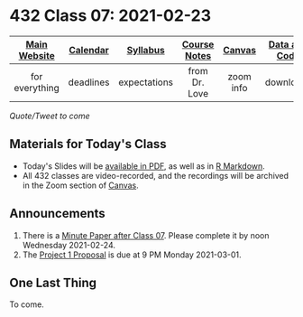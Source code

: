 # 432 Class 07: 2021-02-23

[Main Website](https://thomaselove.github.io/432/) | [Calendar](https://thomaselove.github.io/432/calendar.html) | [Syllabus](https://thomaselove.github.io/432-2021-syllabus/) | [Course Notes](https://thomaselove.github.io/432-notes/) | [Canvas](https://canvas.case.edu) | [Data and Code](https://github.com/THOMASELOVE/432-data) | [Sources](https://github.com/THOMASELOVE/432-2021/edit/master/references) | [Contact Us](https://thomaselove.github.io/432/contact.html)
:-----------: | :--------------: | :----------: | :---------: | :-------------: | :-----------: | :------------: | :-------------:
for everything | deadlines | expectations | from Dr. Love | zoom info | downloads | read/watch | need help?

*Quote/Tweet to come*

## Materials for Today's Class

- Today's Slides will be [available in PDF](https://github.com/THOMASELOVE/432-2021/blob/master/classes/class07/432_2021_slides07.pdf), as well as in [R Markdown](https://github.com/THOMASELOVE/432-2021/blob/master/classes/class07/432_2021_slides07.Rmd).
- All 432 classes are video-recorded, and the recordings will be archived in the Zoom section of [Canvas](https://canvas.case.edu).

## Announcements

1. There is a [Minute Paper after Class 07](https://github.com/THOMASELOVE/432-2021/tree/master/minutepapers). Please complete it by noon Wednesday 2021-02-24.
2. The [Project 1 Proposal](https://github.com/THOMASELOVE/432-2021/blob/master/project1/01_project1_proposal.md) is due at 9 PM Monday 2021-03-01.



## One Last Thing

To come.
